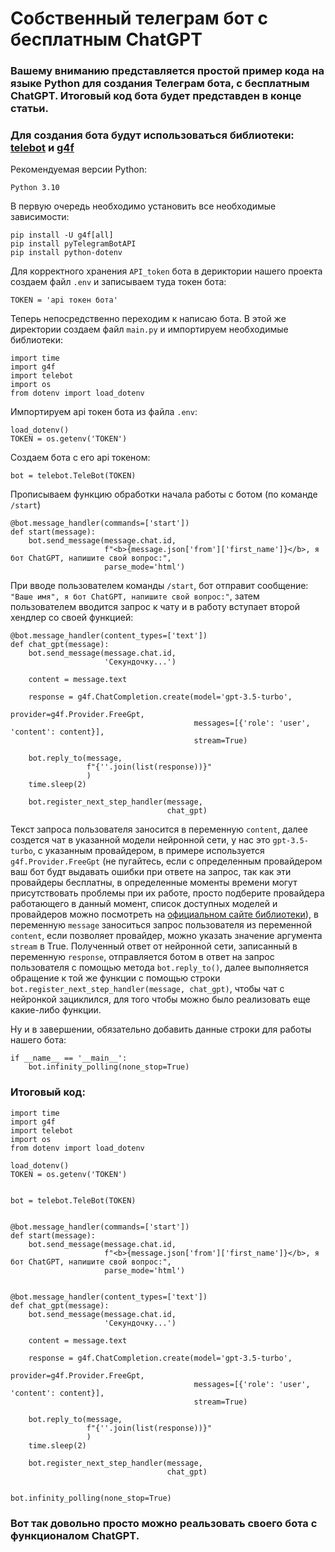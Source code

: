 # Собственный телеграм бот с бесплатным ChatGPT
### Вашему вниманию представляется простой пример кода на языке Python для создания Телеграм бота, с бесплатным ChatGPT. Итоговый код бота будет представден в конце статьи. 
### Для создания бота будут использоваться библиотеки: [telebot](https://pypi.org/project/pyTelegramBotAPI/) и [g4f](https://pypi.org/project/g4f/)
Рекомендуемая версии Python:
```
Python 3.10
```
В первую очередь необходимо установить все необходимые зависимости:
```
pip install -U g4f[all]
pip install pyTelegramBotAPI
pip install python-dotenv
```

Для корректного хранения ```API_token``` бота в дериктории нашего проекта создаем файл ```.env``` и записываем туда токен бота:
```
TOKEN = 'api токен бота'
```
Теперь непосредственно переходим к написаю бота. В этой же директории создаем файл ```main.py``` и импортируем необходимые библиотеки:
```
import time
import g4f
import telebot
import os
from dotenv import load_dotenv
```
Импортируем api токен бота из файла ```.env```:
```
load_dotenv()
TOKEN = os.getenv('TOKEN')
```
Создаем бота с его api токеном:
```
bot = telebot.TeleBot(TOKEN)
```
Прописываем функцию обработки начала работы с ботом (по команде ```/start```)
```
@bot.message_handler(commands=['start'])
def start(message):
    bot.send_message(message.chat.id,
                     f"<b>{message.json['from']['first_name']}</b>, я бот ChatGPT, напишите свой вопрос:",
                     parse_mode='html')
```
При вводе пользователем команды ```/start```, бот отправит сообщение: ```"Ваше имя", я бот ChatGPT, напишите свой вопрос:"```, затем пользователем вводится запрос к чату и в работу вступает второй хендлер со своей функцией:
```
@bot.message_handler(content_types=['text'])
def chat_gpt(message):
    bot.send_message(message.chat.id,
                     'Секундочку...')

    content = message.text

    response = g4f.ChatCompletion.create(model='gpt-3.5-turbo',
                                         provider=g4f.Provider.FreeGpt,
                                         messages=[{'role': 'user', 'content': content}],
                                         stream=True)

    bot.reply_to(message,
                 f"{''.join(list(response))}"
                 )
    time.sleep(2)

    bot.register_next_step_handler(message,
                                   chat_gpt)
```
Текст запроса пользователя заносится в переменную ```content```, далее создется чат в указанной модели нейронной сети, у нас это ```gpt-3.5-turbo```, с указанным провайдером, в примере используется ```g4f.Provider.FreeGpt``` (не пугайтесь, если с определенным провайдером ваш бот будт выдавать ошибки при ответе на запрос, так как эти провайдеры бесплатны, в определенные моменты времени могут присутствовать проблемы при их работе, просто подберите провайдера работающего в данный момент, список доступных моделей и провайдеров можно посмотреть на [официальном сайте библиотеки](https://pypi.org/project/g4f/)), в переменную ```message``` заноситься запрос пользователя из переменной ```content```, если позволяет провайдер, можно указать значение аргумента ```stream``` в True. Полученный ответ от нейронной сети, записанный в переменную ```response```, отправляется ботом в ответ на запрос пользователя с помощью метода ```bot.reply_to()```, далее выполняется обращение к той же функции с помощью строки ```bot.register_next_step_handler(message, chat_gpt)```, чтобы чат с нейронкой зациклился, для того чтобы можно было реализовать еще какие-либо функции.

Ну и в завершении, обязательно добавить данные строки для работы нашего бота:
```
if __name__ == '__main__':
    bot.infinity_polling(none_stop=True)
```

### Итоговый код:
```
import time
import g4f
import telebot
import os
from dotenv import load_dotenv

load_dotenv()
TOKEN = os.getenv('TOKEN')


bot = telebot.TeleBot(TOKEN)


@bot.message_handler(commands=['start'])
def start(message):
    bot.send_message(message.chat.id,
                     f"<b>{message.json['from']['first_name']}</b>, я бот ChatGPT, напишите свой вопрос:",
                     parse_mode='html')


@bot.message_handler(content_types=['text'])
def chat_gpt(message):
    bot.send_message(message.chat.id,
                     'Секундочку...')

    content = message.text

    response = g4f.ChatCompletion.create(model='gpt-3.5-turbo',
                                         provider=g4f.Provider.FreeGpt,
                                         messages=[{'role': 'user', 'content': content}],
                                         stream=True)

    bot.reply_to(message,
                 f"{''.join(list(response))}"
                 )
    time.sleep(2)

    bot.register_next_step_handler(message,
                                   chat_gpt)


bot.infinity_polling(none_stop=True)
```
### Вот так довольно просто можно реальзовать своего бота с функционалом ChatGPT.





